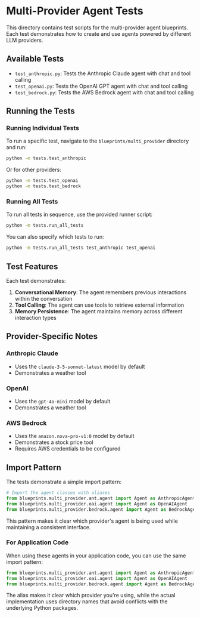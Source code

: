 # Multi-Provider Agent Tests

This directory contains test scripts for the multi-provider agent blueprints. Each test demonstrates how to create and use agents powered by different LLM providers.

## Available Tests

- `test_anthropic.py`: Tests the Anthropic Claude agent with chat and tool calling
- `test_openai.py`: Tests the OpenAI GPT agent with chat and tool calling
- `test_bedrock.py`: Tests the AWS Bedrock agent with chat and tool calling

## Running the Tests

### Running Individual Tests

To run a specific test, navigate to the `blueprints/multi_provider` directory and run:

```bash
python -m tests.test_anthropic
```

Or for other providers:

```bash
python -m tests.test_openai
python -m tests.test_bedrock
```

### Running All Tests

To run all tests in sequence, use the provided runner script:

```bash
python -m tests.run_all_tests
```

You can also specify which tests to run:

```bash
python -m tests.run_all_tests test_anthropic test_openai
```

## Test Features

Each test demonstrates:

1. **Conversational Memory**: The agent remembers previous interactions within the conversation
2. **Tool Calling**: The agent can use tools to retrieve external information
3. **Memory Persistence**: The agent maintains memory across different interaction types

## Provider-Specific Notes

### Anthropic Claude

- Uses the `claude-3-5-sonnet-latest` model by default
- Demonstrates a weather tool

### OpenAI

- Uses the `gpt-4o-mini` model by default
- Demonstrates a weather tool

### AWS Bedrock

- Uses the `amazon.nova-pro-v1:0` model by default
- Demonstrates a stock price tool
- Requires AWS credentials to be configured

## Import Pattern

The tests demonstrate a simple import pattern:

```python
# Import the agent classes with aliases
from blueprints.multi_provider.ant.agent import Agent as AnthropicAgent
from blueprints.multi_provider.oai.agent import Agent as OpenAIAgent
from blueprints.multi_provider.bedrock.agent import Agent as BedrockAgent
```

This pattern makes it clear which provider's agent is being used while maintaining a consistent interface.

### For Application Code

When using these agents in your application code, you can use the same import pattern:

```python
from blueprints.multi_provider.ant.agent import Agent as AnthropicAgent
from blueprints.multi_provider.oai.agent import Agent as OpenAIAgent
from blueprints.multi_provider.bedrock.agent import Agent as BedrockAgent
```

The alias makes it clear which provider you're using, while the actual implementation uses directory names that avoid conflicts with the underlying Python packages.
